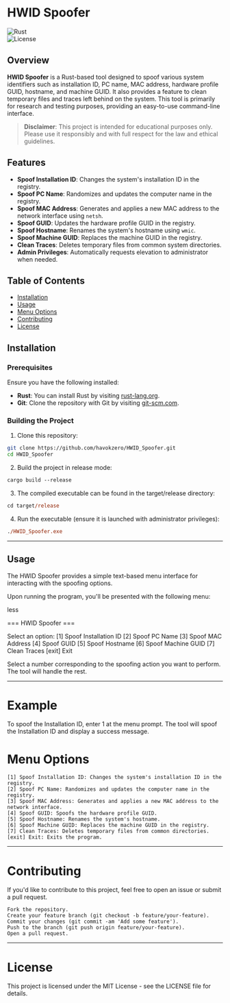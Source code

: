 # HWID Spoofer

![Rust](https://img.shields.io/badge/Rust-1.65.0-orange?style=flat-square&logo=rust)  
![License](https://img.shields.io/badge/license-MIT-green)

## Overview

**HWID Spoofer** is a Rust-based tool designed to spoof various system identifiers such as installation ID, PC name, MAC address, hardware profile GUID, hostname, and machine GUID. It also provides a feature to clean temporary files and traces left behind on the system. This tool is primarily for research and testing purposes, providing an easy-to-use command-line interface.

> **Disclaimer**: This project is intended for educational purposes only. Please use it responsibly and with full respect for the law and ethical guidelines.

## Features

- **Spoof Installation ID**: Changes the system's installation ID in the registry.
- **Spoof PC Name**: Randomizes and updates the computer name in the registry.
- **Spoof MAC Address**: Generates and applies a new MAC address to the network interface using `netsh`.
- **Spoof GUID**: Updates the hardware profile GUID in the registry.
- **Spoof Hostname**: Renames the system's hostname using `wmic`.
- **Spoof Machine GUID**: Replaces the machine GUID in the registry.
- **Clean Traces**: Deletes temporary files from common system directories.
- **Admin Privileges**: Automatically requests elevation to administrator when needed.

## Table of Contents

- [Installation](#installation)
- [Usage](#usage)
- [Menu Options](#menu-options)
- [Contributing](#contributing)
- [License](#license)

## Installation

### Prerequisites

Ensure you have the following installed:

- **Rust**: You can install Rust by visiting [rust-lang.org](https://www.rust-lang.org/tools/install).
- **Git**: Clone the repository with Git by visiting [git-scm.com](https://git-scm.com).

### Building the Project

1. Clone this repository:

```bash
git clone https://github.com/havokzero/HWID_Spoofer.git  
cd HWID_Spoofer
```
2. Build the project in release mode:
```ps
cargo build --release
```
3. The compiled executable can be found in the target/release directory:
```ps
cd target/release
```
4. Run the executable (ensure it is launched with administrator privileges):
```ps
./HWID_Spoofer.exe
```
---

## Usage

The HWID Spoofer provides a simple text-based menu interface for interacting with the spoofing options.

Upon running the program, you'll be presented with the following menu:

less

=== HWID Spoofer ===

  Select an option:
  [1] Spoof Installation ID
  [2] Spoof PC Name
  [3] Spoof MAC Address
  [4] Spoof GUID
  [5] Spoof Hostname
  [6] Spoof Machine GUID
  [7] Clean Traces
  [exit] Exit

Select a number corresponding to the spoofing action you want to perform. The tool will handle the rest.

---
# Example

To spoof the Installation ID, enter 1 at the menu prompt. The tool will spoof the Installation ID and display a success message.
# Menu Options

    [1] Spoof Installation ID: Changes the system's installation ID in the registry.
    [2] Spoof PC Name: Randomizes and updates the computer name in the registry.
    [3] Spoof MAC Address: Generates and applies a new MAC address to the network interface.
    [4] Spoof GUID: Spoofs the hardware profile GUID.
    [5] Spoof Hostname: Renames the system's hostname.
    [6] Spoof Machine GUID: Replaces the machine GUID in the registry.
    [7] Clean Traces: Deletes temporary files from common directories.
    [exit] Exit: Exits the program.
---
# Contributing

If you'd like to contribute to this project, feel free to open an issue or submit a pull request.

    Fork the repository.
    Create your feature branch (git checkout -b feature/your-feature).
    Commit your changes (git commit -am 'Add some feature').
    Push to the branch (git push origin feature/your-feature).
    Open a pull request.
---

# License


This project is licensed under the MIT License - see the LICENSE file for details.

